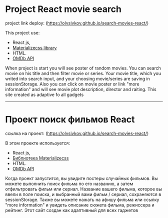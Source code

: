 # Project React movie search

project link deploy: (https://olvsivkov.github.io/search-movies-react/)

This project use: 
 - React js, 
 - [Materializecss library](https://materializecss.com/about.html)
 - HTML.
 - [OMDb API](https://www.omdbapi.com) 

When project is start you will see poster of random movies. 
You can search movie on his title and then filter movie or series. 
Your movie title, which you writed into search input, and your choosing movie/series are saving in sessionStorage. 
Also you can click on movie poster or link "more information" and will see movie plot description, director and raiting. 
This site created as adaptive fo all gadgets   

_________________________________________________________________________

# Проект поиск фильмов React

ссылка на проект: (https://olvsivkov.github.io/search-movies-react/)

В этом проекте используется:
- React js,
- [Библиотека Materializecss](https://materializecss.com/about.html )
- HTML.
- [OMDb API](https://www.omdbapi.com)

Когда проект запустится, вы увидите постеры случайных фильмов.
Вы можете выполнить поиск фильма по его названию, а затем отфильтровать фильм или сериал.
Название вашего фильма, которое вы ввели в поле поиска, и выбранный вами фильм / сериал, сохраняются в sessionStorage.
Также вы можете нажать на афишу фильма или ссылку "more information" и увидеть описание сюжета фильма, режиссера и рейтинг.
Этот сайт создан как адаптивный для всех гаджетов
